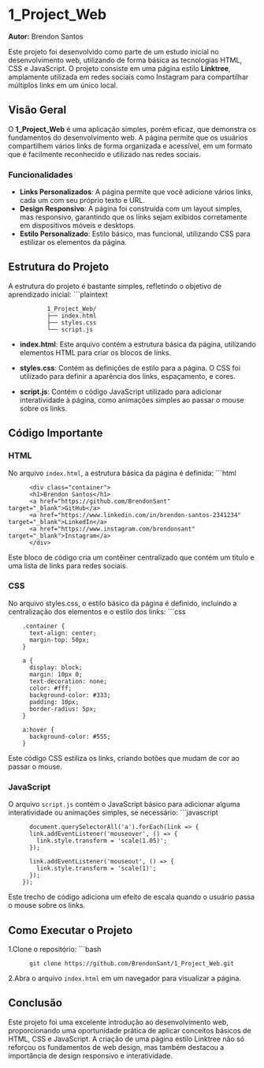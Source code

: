# 1_Project_Web

**Autor:** Brendon Santos

Este projeto foi desenvolvido como parte de um estudo inicial no desenvolvimento web, utilizando de forma básica as tecnologias HTML, CSS e JavaScript. O projeto consiste em uma página estilo **Linktree**, amplamente utilizada em redes sociais como Instagram para compartilhar múltiplos links em um único local.

## Visão Geral

O **1_Project_Web** é uma aplicação simples, porém eficaz, que demonstra os fundamentos do desenvolvimento web. A página permite que os usuários compartilhem vários links de forma organizada e acessível, em um formato que é facilmente reconhecido e utilizado nas redes sociais.

### Funcionalidades

- **Links Personalizados**: A página permite que você adicione vários links, cada um com seu próprio texto e URL.
- **Design Responsivo**: A página foi construída com um layout simples, mas responsivo, garantindo que os links sejam exibidos corretamente em dispositivos móveis e desktops.
- **Estilo Personalizado**: Estilo básico, mas funcional, utilizando CSS para estilizar os elementos da página.

## Estrutura do Projeto

A estrutura do projeto é bastante simples, refletindo o objetivo de aprendizado inicial:
    ```plaintext
    
               1_Project_Web/
               ├── index.html
               ├── styles.css
               └── script.js

- **index.html**: Este arquivo contém a estrutura básica da página, utilizando elementos HTML para criar os blocos de links.

- **styles.css**: Contém as definições de estilo para a página. O CSS foi utilizado para definir a aparência dos links, espaçamento, e cores.

- **script.js**: Contém o código JavaScript utilizado para adicionar interatividade à página, como animações simples ao passar o mouse sobre os links.

## Código Importante
### HTML
No arquivo `index.html`, a estrutura básica da página é definida:
    ```html
    
          <div class="container">
          <h1>Brendon Santos</h1>
          <a href="https://github.com/BrendonSant" target="_blank">GitHub</a>
          <a href="https://www.linkedin.com/in/brendon-santos-2341234" target="_blank">LinkedIn</a>
          <a href="https://www.instagram.com/brendonsant" target="_blank">Instagram</a>
          </div>
Este bloco de código cria um contêiner centralizado que contém um título e uma lista de links para redes sociais.

### CSS
No arquivo styles.css, o estilo básico da página é definido, incluindo a centralização dos elementos e o estilo dos links:
    ```css
    
        .container {
          text-align: center;
          margin-top: 50px;
        }
        
        a {
          display: block;
          margin: 10px 0;
          text-decoration: none;
          color: #fff;
          background-color: #333;
          padding: 10px;
          border-radius: 5px;
        }
        
        a:hover {
          background-color: #555;
        }

Este código CSS estiliza os links, criando botões que mudam de cor ao passar o mouse.

### JavaScript
O arquivo `script.js` contém o JavaScript básico para adicionar alguma interatividade ou animações simples, se necessário:
    ```javascript

          document.querySelectorAll('a').forEach(link => {
          link.addEventListener('mouseover', () => {
            link.style.transform = 'scale(1.05)';
          });
        
          link.addEventListener('mouseout', () => {
            link.style.transform = 'scale(1)';
          });
        });

Este trecho de código adiciona um efeito de escala quando o usuário passa o mouse sobre os links.

## Como Executar o Projeto

1.Clone o repositório:
    ```bash
    
          git clone https://github.com/BrendonSant/1_Project_Web.git
          
2.Abra o arquivo `index.html` em um navegador para visualizar a página.

## Conclusão

Este projeto foi uma excelente introdução ao desenvolvimento web, proporcionando uma oportunidade prática de aplicar conceitos básicos de HTML, CSS e JavaScript. A criação de uma página estilo Linktree não só reforçou os fundamentos de web design, mas também destacou a importância de design responsivo e interatividade.

